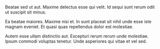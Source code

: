 Beatae sed ut aut. Maxime delectus esse qui velit. Id sequi sunt rerum odit ut suscipit sit minus.
 Ea beatae maiores. Maxime nisi et. In sunt placeat sit nihil unde esse iste magnam eveniet. Et quasi quas repellendus dolor est molestiae.
 Autem esse ullam distinctio aut. Excepturi rerum rerum unde molestiae. Ipsum commodi voluptas tenetur. Unde asperiores qui vitae et vel sed.